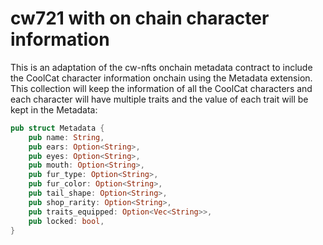 # cw721 with on chain character information

This is an adaptation of the cw-nfts onchain metadata contract to
include the CoolCat character information onchain using the Metadata extension.
This collection will keep the information of all the CoolCat characters and
each character will have multiple traits and the value of each trait will be
kept in the Metadata:

```rust
pub struct Metadata {
    pub name: String,
    pub ears: Option<String>,
    pub eyes: Option<String>,
    pub mouth: Option<String>,
    pub fur_type: Option<String>,
    pub fur_color: Option<String>,
    pub tail_shape: Option<String>,
    pub shop_rarity: Option<String>,
    pub traits_equipped: Option<Vec<String>>,
    pub locked: bool,
}
```
